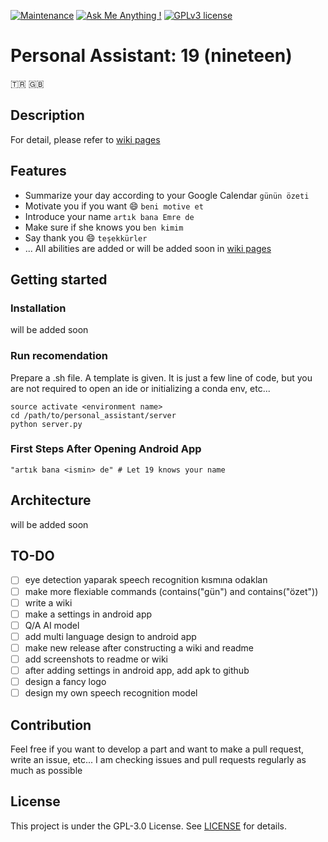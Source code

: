 [![Maintenance](https://img.shields.io/badge/Maintained%3F-yes-green.svg)](https://github.com/EmreOzkose/personal_assistant)
[![Ask Me Anything !](https://img.shields.io/badge/Ask%20me-anything-1abc9c.svg)](https://github.com/EmreOzkose/personal_assistant/issues)
[![GPLv3 license](https://img.shields.io/badge/License-GPLv3-blue.svg)](https://github.com/EmreOzkose/personal_assistant/blob/master/LICENSE)

# Personal Assistant: 19 (nineteen)
🇹🇷 🇬🇧

## Description
For detail, please refer to [wiki pages](https://github.com/EmreOzkose/personal_assistant/wiki)

## Features
- Summarize your day according to your Google Calendar  ```günün özeti```
- Motivate you if you want :smile:  ```beni motive et```
- Introduce your name ```artık bana Emre de```
- Make sure if she knows you  ```ben kimim```
- Say thank you :smile: ```teşekkürler```
- ... All abilities are added or will be added soon in [wiki pages](https://github.com/EmreOzkose/personal_assistant/wiki)

## Getting started
### Installation
will be added soon

### Run recomendation
Prepare a .sh file. A template is given. It is just a few line of code, but you are not required to open an ide or initializing a conda env, etc...
```Shell
source activate <environment name>
cd /path/to/personal_assistant/server
python server.py
```

### First Steps After Opening Android App
```
"artık bana <ismin> de" # Let 19 knows your name
```

## Architecture
will be added soon

## TO-DO
- [ ] eye detection yaparak speech recognition kısmına odaklan
- [ ] make more flexiable commands (contains("gün") and contains("özet"))
- [ ] write a wiki
- [ ] make a settings in android app
- [ ] Q/A AI model
- [ ] add multi language design to android app
- [ ] make new release after constructing a wiki and readme
- [ ] add screenshots to readme or wiki
- [ ] after adding settings in android app, add apk to github
- [ ] design a fancy logo
- [ ] design my own speech recognition model

## Contribution
Feel free if you want to develop a part and want to make a pull request, write an issue, etc... I am checking issues and pull requests regularly as much as possible

## License 
This project is under the GPL-3.0 License. See [LICENSE](LICENSE) for details.
